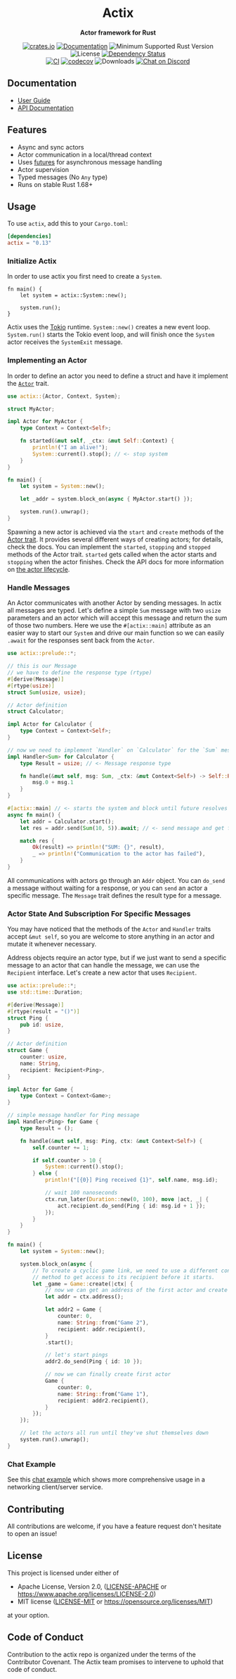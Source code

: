 <div align="center">
  <h1>Actix</h1>
  <p>
    <strong>Actor framework for Rust</strong>
  </p>
  <p>

<!-- prettier-ignore-start -->

[![crates.io](https://img.shields.io/crates/v/actix?label=latest)](https://crates.io/crates/actix)
[![Documentation](https://docs.rs/actix/badge.svg?version=0.13.3)](https://docs.rs/actix/0.13.3)
![Minimum Supported Rust Version](https://img.shields.io/badge/rustc-1.68+-ab6000.svg)
![License](https://img.shields.io/crates/l/actix.svg)
[![Dependency Status](https://deps.rs/crate/actix/0.13.3/status.svg)](https://deps.rs/crate/actix/0.13.3)
<br />
[![CI](https://github.com/actix/actix/actions/workflows/ci.yml/badge.svg)](https://github.com/actix/actix/actions/workflows/ci.yml)
[![codecov](https://codecov.io/gh/actix/actix/branch/master/graph/badge.svg)](https://codecov.io/gh/actix/actix)
![Downloads](https://img.shields.io/crates/d/actix.svg)
[![Chat on Discord](https://img.shields.io/discord/771444961383153695?label=chat&logo=discord)](https://discord.gg/GMuKN5b8aR)

<!-- prettier-ignore-end -->

  </p>
</div>

## Documentation

- [User Guide](https://actix.rs/docs/actix)
- [API Documentation](https://docs.rs/actix)

## Features

- Async and sync actors
- Actor communication in a local/thread context
- Uses [futures](https://crates.io/crates/futures) for asynchronous message handling
- Actor supervision
- Typed messages (No `Any` type)
- Runs on stable Rust 1.68+

## Usage

To use `actix`, add this to your `Cargo.toml`:

```toml
[dependencies]
actix = "0.13"
```

### Initialize Actix

In order to use actix you first need to create a `System`.

```rust,ignore
fn main() {
    let system = actix::System::new();

    system.run();
}
```

Actix uses the [Tokio](https://github.com/tokio-rs/tokio) runtime. `System::new()` creates a new event loop. `System.run()` starts the Tokio event loop, and will finish once the `System` actor receives the `SystemExit` message.

### Implementing an Actor

In order to define an actor you need to define a struct and have it implement the [`Actor`](https://docs.rs/actix/latest/actix/trait.Actor.html) trait.

```rust
use actix::{Actor, Context, System};

struct MyActor;

impl Actor for MyActor {
    type Context = Context<Self>;

    fn started(&mut self, _ctx: &mut Self::Context) {
        println!("I am alive!");
        System::current().stop(); // <- stop system
    }
}

fn main() {
    let system = System::new();

    let _addr = system.block_on(async { MyActor.start() });

    system.run().unwrap();
}
```

Spawning a new actor is achieved via the `start` and `create` methods of the [Actor trait]. It provides several different ways of creating actors; for details, check the docs. You can implement the `started`, `stopping` and `stopped` methods of the Actor trait. `started` gets called when the actor starts and `stopping` when the actor finishes. Check the API docs for more information on [the actor lifecycle].

[Actor trait]: https://docs.rs/actix/latest/actix/trait.Actor.html
[the actor lifecycle]: https://actix.rs/docs/actix/actor#actor-lifecycle

### Handle Messages

An Actor communicates with another Actor by sending messages. In actix all messages are typed. Let's define a simple `Sum` message with two `usize` parameters and an actor which will accept this message and return the sum of those two numbers. Here we use the `#[actix::main]` attribute as an easier way to start our `System` and drive our main function so we can easily `.await` for the responses sent back from the `Actor`.

```rust
use actix::prelude::*;

// this is our Message
// we have to define the response type (rtype)
#[derive(Message)]
#[rtype(usize)]
struct Sum(usize, usize);

// Actor definition
struct Calculator;

impl Actor for Calculator {
    type Context = Context<Self>;
}

// now we need to implement `Handler` on `Calculator` for the `Sum` message.
impl Handler<Sum> for Calculator {
    type Result = usize; // <- Message response type

    fn handle(&mut self, msg: Sum, _ctx: &mut Context<Self>) -> Self::Result {
        msg.0 + msg.1
    }
}

#[actix::main] // <- starts the system and block until future resolves
async fn main() {
    let addr = Calculator.start();
    let res = addr.send(Sum(10, 5)).await; // <- send message and get future for result

    match res {
        Ok(result) => println!("SUM: {}", result),
        _ => println!("Communication to the actor has failed"),
    }
}
```

All communications with actors go through an `Addr` object. You can `do_send` a message without waiting for a response, or you can `send` an actor a specific message. The `Message` trait defines the result type for a message.

### Actor State And Subscription For Specific Messages

You may have noticed that the methods of the `Actor` and `Handler` traits accept `&mut self`, so you are welcome to store anything in an actor and mutate it whenever necessary.

Address objects require an actor type, but if we just want to send a specific message to an actor that can handle the message, we can use the `Recipient` interface. Let's create a new actor that uses `Recipient`.

```rust
use actix::prelude::*;
use std::time::Duration;

#[derive(Message)]
#[rtype(result = "()")]
struct Ping {
    pub id: usize,
}

// Actor definition
struct Game {
    counter: usize,
    name: String,
    recipient: Recipient<Ping>,
}

impl Actor for Game {
    type Context = Context<Game>;
}

// simple message handler for Ping message
impl Handler<Ping> for Game {
    type Result = ();

    fn handle(&mut self, msg: Ping, ctx: &mut Context<Self>) {
        self.counter += 1;

        if self.counter > 10 {
            System::current().stop();
        } else {
            println!("[{0}] Ping received {1}", self.name, msg.id);

            // wait 100 nanoseconds
            ctx.run_later(Duration::new(0, 100), move |act, _| {
                act.recipient.do_send(Ping { id: msg.id + 1 });
            });
        }
    }
}

fn main() {
    let system = System::new();

    system.block_on(async {
        // To create a cyclic game link, we need to use a different constructor
        // method to get access to its recipient before it starts.
        let _game = Game::create(|ctx| {
            // now we can get an address of the first actor and create the second actor
            let addr = ctx.address();

            let addr2 = Game {
                counter: 0,
                name: String::from("Game 2"),
                recipient: addr.recipient(),
            }
            .start();

            // let's start pings
            addr2.do_send(Ping { id: 10 });

            // now we can finally create first actor
            Game {
                counter: 0,
                name: String::from("Game 1"),
                recipient: addr2.recipient(),
            }
        });
    });

    // let the actors all run until they've shut themselves down
    system.run().unwrap();
}
```

### Chat Example

See this [chat example] which shows more comprehensive usage in a networking client/server service.

[chat example]: https://github.com/actix/examples/tree/HEAD/websockets/chat-tcp

## Contributing

All contributions are welcome, if you have a feature request don't hesitate to open an issue!

## License

This project is licensed under either of

- Apache License, Version 2.0, ([LICENSE-APACHE](LICENSE-APACHE) or https://www.apache.org/licenses/LICENSE-2.0)
- MIT license ([LICENSE-MIT](LICENSE-MIT) or https://opensource.org/licenses/MIT)

at your option.

## Code of Conduct

Contribution to the actix repo is organized under the terms of the Contributor Covenant. The Actix team promises to intervene to uphold that code of conduct.
